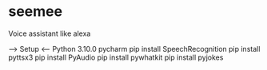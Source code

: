 # seemee
Voice assistant like alexa

--> Setup <--
Python 3.10.0 
pycharm
pip install SpeechRecognition
pip install pyttsx3
pip install PyAudio
pip install pywhatkit
pip install pyjokes
